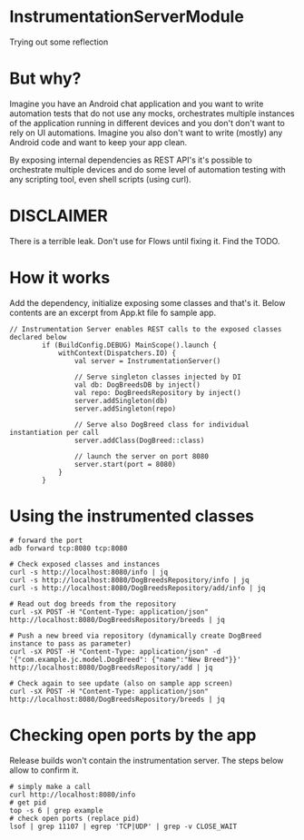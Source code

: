 # InstrumentationServerModule
Trying out some reflection

# But why?
Imagine you have an Android chat application and you want to write automation tests that do not use any mocks, orchestrates multiple instances of the application running in different devices and you don't don't want to rely on UI automations. Imagine you also don't want to write (mostly) any Android code and want to keep your app clean. 

By exposing internal dependencies as REST API's it's possible to orchestrate multiple devices and do some level of automation testing with any scripting tool, even shell scripts (using curl).

# DISCLAIMER
There is a terrible leak. Don't use for Flows until fixing it. Find the TODO.

# How it works

Add the dependency, initialize exposing some classes and that's it.
Below contents are an excerpt from App.kt file fo sample app.
```
// Instrumentation Server enables REST calls to the exposed classes declared below
        if (BuildConfig.DEBUG) MainScope().launch {
            withContext(Dispatchers.IO) {
                val server = InstrumentationServer()

                // Serve singleton classes injected by DI
                val db: DogBreedsDB by inject()
                val repo: DogBreedsRepository by inject()
                server.addSingleton(db)
                server.addSingleton(repo)

                // Serve also DogBreed class for individual instantiation per call
                server.addClass(DogBreed::class)

                // launch the server on port 8080
                server.start(port = 8080)
            }
        }
```

# Using the instrumented classes

```
# forward the port
adb forward tcp:8080 tcp:8080

# Check exposed classes and instances
curl -s http://localhost:8080/info | jq
curl -s http://localhost:8080/DogBreedsRepository/info | jq
curl -s http://localhost:8080/DogBreedsRepository/add/info | jq

# Read out dog breeds from the repository
curl -sX POST -H "Content-Type: application/json" http://localhost:8080/DogBreedsRepository/breeds | jq

# Push a new breed via repository (dynamically create DogBreed instance to pass as parameter)
curl -sX POST -H "Content-Type: application/json" -d '{"com.example.jc.model.DogBreed": {"name":"New Breed"}}' http://localhost:8080/DogBreedsRepository/add | jq

# Check again to see update (also on sample app screen)
curl -sX POST -H "Content-Type: application/json" http://localhost:8080/DogBreedsRepository/breeds | jq
```

# Checking open ports by the app

Release builds won't contain the instrumentation server. The steps below allow to confirm it.

```
# simply make a call
curl http://localhost:8080/info
# get pid
top -s 6 | grep example
# check open ports (replace pid)
lsof | grep 11107 | egrep 'TCP|UDP' | grep -v CLOSE_WAIT
```
